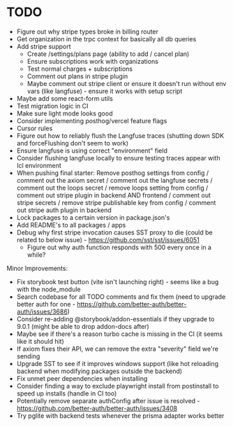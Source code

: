 # TODO

- Figure out why stripe types broke in billing router
- Get organization in the trpc context for basically all db queries
- Add stripe support
  - Create /settings/plans page (ability to add / cancel plan)
  - Ensure subscriptions work with organizations
  - Test normal charges + subscriptions
  - Comment out plans in stripe plugin
  - Maybe comment out stripe client or ensure it doesn't run without env vars (like langfuse) - ensure it works with setup script
- Maybe add some react-form utils
- Test migration logic in CI
- Make sure light mode looks good
- Consider implementing posthog/vercel feature flags
- Cursor rules
- Figure out how to reliably flush the Langfuse traces (shutting down SDK and forceFlushing don't seem to work)
- Ensure langfuse is using correct "environment" field
- Consider flushing langfuse locally to ensure testing traces appear with lcl environment
- When pushing final starter: Remove posthog settings from config / comment out the axiom secret / comment out the langfuse secrets / comment out the loops secret / remove loops setting from config / comment out stripe plugin in backend AND frontend / comment out stripe secrets / remove stripe publishable key from config / comment out stripe auth plugin in backend
- Lock packages to a certain version in package.json's
- Add README's to all packages / apps
- Debug why first stripe invocation causes SST proxy to die (could be related to below issue) - https://github.com/sst/sst/issues/6051
  - Figure out why auth function responds with 500 every once in a while?

Minor Improvements:

- Fix storybook test button (vite isn't launching right) - seems like a bug with the node_module
- Search codebase for all TODO comments and fix them (need to upgrade better auth for one - https://github.com/better-auth/better-auth/issues/3686)
- Consider re-adding @storybook/addon-essentials if they upgrade to 9.0.1 (might be able to drop addon-docs after)
- Maybe see if there's a reason turbo cache is missing in the CI (it seems like it should hit)
- If axiom fixes their API, we can remove the extra "severity" field we're sending
- Upgrade SST to see if it improves windows support (like hot reloading backend when modifying packages outside the backend)
- Fix unmet peer dependencies when installing
- Consider finding a way to exclude playwright install from postinstall to speed up installs (handle in CI too)
- Potentially remove separate authConfig after issue is resolved - https://github.com/better-auth/better-auth/issues/3408
- Try pglite with backend tests whenever the prisma adapter works better
